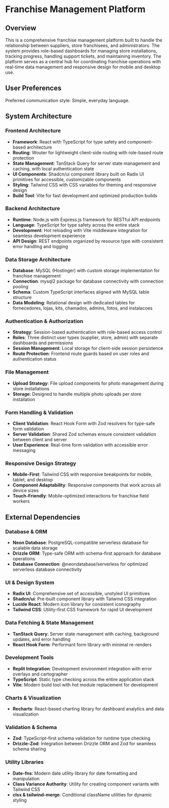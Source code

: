 # Franchise Management Platform

## Overview

This is a comprehensive franchise management platform built to handle the relationship between suppliers, store franchisees, and administrators. The system provides role-based dashboards for managing store installations, tracking progress, handling support tickets, and maintaining inventory. The platform serves as a central hub for coordinating franchise operations with real-time data management and responsive design for mobile and desktop use.

## User Preferences

Preferred communication style: Simple, everyday language.

## System Architecture

### Frontend Architecture
- **Framework**: React with TypeScript for type safety and component-based architecture
- **Routing**: Wouter for lightweight client-side routing with role-based route protection
- **State Management**: TanStack Query for server state management and caching, with local authentication state
- **UI Components**: Shadcn/ui component library built on Radix UI primitives for accessible, customizable components
- **Styling**: Tailwind CSS with CSS variables for theming and responsive design
- **Build Tool**: Vite for fast development and optimized production builds

### Backend Architecture
- **Runtime**: Node.js with Express.js framework for RESTful API endpoints
- **Language**: TypeScript for type safety across the entire stack
- **Development**: Hot reloading with Vite middleware integration for seamless development experience
- **API Design**: REST endpoints organized by resource type with consistent error handling and logging

### Data Storage Architecture
- **Database**: MySQL (Hostinger) with custom storage implementation for franchise management
- **Connection**: mysql2 package for database connectivity with connection pooling
- **Schema**: Custom TypeScript interfaces aligned with MySQL table structure
- **Data Modeling**: Relational design with dedicated tables for fornecedores, lojas, kits, chamados, admins, fotos, and instalacoes

### Authentication & Authorization
- **Strategy**: Session-based authentication with role-based access control
- **Roles**: Three distinct user types (supplier, store, admin) with separate dashboards and permissions
- **Session Management**: Local storage for client-side session persistence
- **Route Protection**: Frontend route guards based on user roles and authentication status

### File Management
- **Upload Strategy**: File upload components for photo management during store installations
- **Storage**: Designed to handle multiple photo uploads per store installation

### Form Handling & Validation
- **Client Validation**: React Hook Form with Zod resolvers for type-safe form validation
- **Server Validation**: Shared Zod schemas ensure consistent validation between client and server
- **User Experience**: Real-time form validation with accessible error messaging

### Responsive Design Strategy
- **Mobile-First**: Tailwind CSS with responsive breakpoints for mobile, tablet, and desktop
- **Component Adaptability**: Responsive components that work across all device sizes
- **Touch-Friendly**: Mobile-optimized interactions for franchise field workers

## External Dependencies

### Database & ORM
- **Neon Database**: PostgreSQL-compatible serverless database for scalable data storage
- **Drizzle ORM**: Type-safe ORM with schema-first approach for database operations
- **Database Connection**: @neondatabase/serverless for optimized serverless database connectivity

### UI & Design System
- **Radix UI**: Comprehensive set of accessible, unstyled UI primitives
- **Shadcn/ui**: Pre-built component library with Tailwind CSS integration
- **Lucide React**: Modern icon library for consistent iconography
- **Tailwind CSS**: Utility-first CSS framework for rapid UI development

### Data Fetching & State Management
- **TanStack Query**: Server state management with caching, background updates, and error handling
- **React Hook Form**: Performant form library with minimal re-renders

### Development Tools
- **Replit Integration**: Development environment integration with error overlays and cartographer
- **TypeScript**: Static type checking across the entire application stack
- **Vite**: Modern build tool with hot module replacement for development

### Charts & Visualization
- **Recharts**: React-based charting library for dashboard analytics and data visualization

### Validation & Schema
- **Zod**: TypeScript-first schema validation for runtime type checking
- **Drizzle-Zod**: Integration between Drizzle ORM and Zod for seamless schema sharing

### Utility Libraries
- **Date-fns**: Modern date utility library for date formatting and manipulation
- **Class Variance Authority**: Utility for creating component variants with Tailwind CSS
- **clsx & tailwind-merge**: Conditional className utilities for dynamic styling